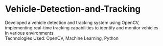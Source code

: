 # Vehicle-Detection-and-Tracking
Developed a vehicle detection and tracking system using OpenCV, implementing real-time tracking capabilities to identify and monitor vehicles in various environments.  
Technologies Used: OpenCV, Machine Learning, Python

